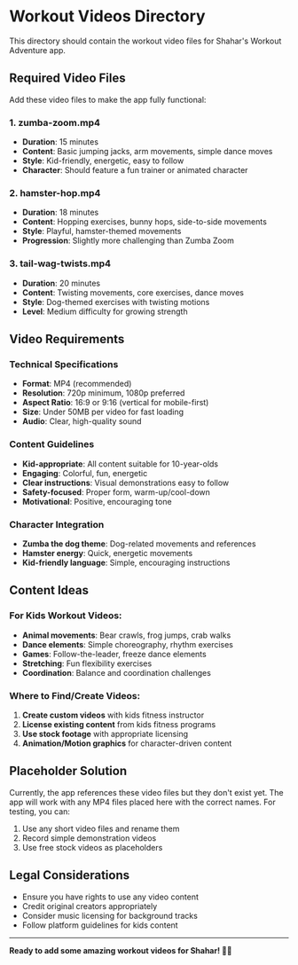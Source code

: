 # Workout Videos Directory

This directory should contain the workout video files for Shahar's Workout Adventure app.

## Required Video Files

Add these video files to make the app fully functional:

### 1. zumba-zoom.mp4
- **Duration**: 15 minutes
- **Content**: Basic jumping jacks, arm movements, simple dance moves
- **Style**: Kid-friendly, energetic, easy to follow
- **Character**: Should feature a fun trainer or animated character

### 2. hamster-hop.mp4
- **Duration**: 18 minutes
- **Content**: Hopping exercises, bunny hops, side-to-side movements
- **Style**: Playful, hamster-themed movements
- **Progression**: Slightly more challenging than Zumba Zoom

### 3. tail-wag-twists.mp4
- **Duration**: 20 minutes
- **Content**: Twisting movements, core exercises, dance moves
- **Style**: Dog-themed exercises with twisting motions
- **Level**: Medium difficulty for growing strength

## Video Requirements

### Technical Specifications
- **Format**: MP4 (recommended)
- **Resolution**: 720p minimum, 1080p preferred
- **Aspect Ratio**: 16:9 or 9:16 (vertical for mobile-first)
- **Size**: Under 50MB per video for fast loading
- **Audio**: Clear, high-quality sound

### Content Guidelines
- **Kid-appropriate**: All content suitable for 10-year-olds
- **Engaging**: Colorful, fun, energetic
- **Clear instructions**: Visual demonstrations easy to follow
- **Safety-focused**: Proper form, warm-up/cool-down
- **Motivational**: Positive, encouraging tone

### Character Integration
- **Zumba the dog theme**: Dog-related movements and references
- **Hamster energy**: Quick, energetic movements
- **Kid-friendly language**: Simple, encouraging instructions

## Content Ideas

### For Kids Workout Videos:
- **Animal movements**: Bear crawls, frog jumps, crab walks
- **Dance elements**: Simple choreography, rhythm exercises
- **Games**: Follow-the-leader, freeze dance elements
- **Stretching**: Fun flexibility exercises
- **Coordination**: Balance and coordination challenges

### Where to Find/Create Videos:
1. **Create custom videos** with kids fitness instructor
2. **License existing content** from kids fitness programs
3. **Use stock footage** with appropriate licensing
4. **Animation/Motion graphics** for character-driven content

## Placeholder Solution

Currently, the app references these video files but they don't exist yet. The app will work with any MP4 files placed here with the correct names. For testing, you can:

1. Use any short video files and rename them
2. Record simple demonstration videos
3. Use free stock videos as placeholders

## Legal Considerations

- Ensure you have rights to use any video content
- Credit original creators appropriately
- Consider music licensing for background tracks
- Follow platform guidelines for kids content

---

**Ready to add some amazing workout videos for Shahar! 🐶💪** 